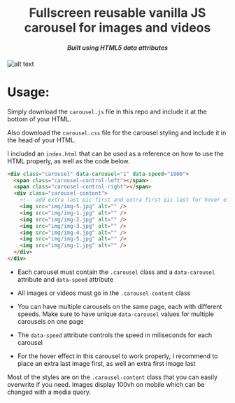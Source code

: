 <h1 style="text-align: center; color: #333">Fullscreen reusable vanilla JS carousel for images and videos</h1>

<h5 style="text-align: center; margin-bottom: 20px; color: #333">Built using HTML5 data attributes </h5>

![alt text](https://i.imgur.com/OOOcuJ8.gif "video")

# Usage:

Simply download the `carousel.js` file in this repo and include it at the bottom of your HTML.

Also download the `carousel.css` file for the carousel styling and include it in the head of your HTML.

I included an `index.html` that can be used as a reference on how to use the HTML properly, as well as the code below.

```html
<div class="carousel" data-carousel="1" data-speed="1000">
  <span class="carousel-control-left"></span>
  <span class="carousel-control-right"></span>
  <div class="carousel-content">
    <!-- add extra last pic first and extra first pic last for hover effect to work properly  -->
    <img src="img/img-5.jpg" alt="" />
    <img src="img/img-1.jpg" alt="" />
    <img src="img/img-2.jpg" alt="" />
    <img src="img/img-3.jpg" alt="" />
    <img src="img/img-4.jpg" alt="" />
    <img src="img/img-5.jpg" alt="" />
    <img src="img/img-1.jpg" alt="" />
  </div>
</div>
```

- Each carousel must contain the `.carousel` class and a `data-carousel` attribute and `data-speed` attribute

- All images or videos must go in the `.carousel-content` class

- You can have multiple carousels on the same page, each with different speeds. Make sure to have unique `data-carousel` values for multiple carousels on one page
- The `data-speed` attribute controls the speed in miliseconds for each carousel
- For the hover effect in this carousel to work properly, I recommend to place an extra last image first, as well an extra first image last

Most of the styles are on the `.carousel-content` class that you can easily overwrite if you need. Images display 100vh on mobile which can be changed with a media query.
